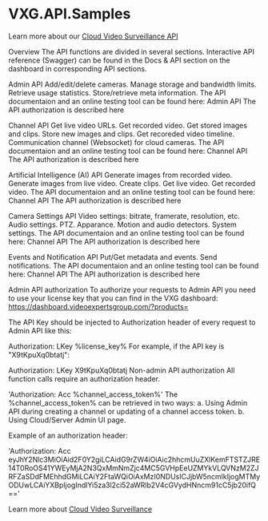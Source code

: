 # VXG.API.Samples

Learn more about our <a href="https://www.videoexpertsgroup.com">Cloud Video Surveillance API</a>

Overview
The API functions are divided in several sections. Interactive API reference (Swagger) can be found in the Docs & API section on the dashboard in corresponding API sections.

Admin API
Add/edit/delete cameras.
Manage storage and bandwidth limits.
Retrieve usage statistics.
Store/retrieve meta information.
The API documentaion and an online testing tool can be found here: Admin API
The API authorization is described here

Channel API
Get live video URLs.
Get recorded video.
Get stored images and clips.
Store new images and clips.
Get recoreded video timeline.
Communication channel (Websocket) for cloud cameras.
The API documentaion and an online testing tool can be found here: Channel API
The API authorization is described here

Artificial Intelligence (AI) API
Generate images from recorded video.
Generate images from live video.
Create clips.
Get live video.
Get recorded video.
The API documentaion and an online testing tool can be found here: Channel API
The API authorization is described here

Camera Settings API
Video settings: bitrate, framerate, resolution, etc.
Audio settings.
PTZ.
Apparance.
Motion and audio detectors.
System settings.
The API documentaion and an online testing tool can be found here: Channel API
The API authorization is described here

Events and Notification API
Put/Get metadata and events.
Send notifications.
The API documentaion and an online testing tool can be found here: Channel API
The API authorization is described here

Admin API authorization
To authorize your requests to Admin API you need to use your license key that you can find in the VXG dashboard: https://dashboard.videoexpertsgroup.com/?products=

The API Key should be injected to Authorization header of every request to Admin API like this:

Authorization: LKey %license_key%
For example, if the API key is "X9tKpuXq0btatj":

Authorization: LKey X9tKpuXq0btatj
Non-admin API authorization
All function calls require an authorization header.

'Authorization: Acc %channel_access_token%'
The %channel_access_token% can be retrieved in two ways:
a. Using Admin API during creating a channel or updating of a channel access token.
b. Using Cloud/Server Admin UI page.

Example of an authorization header:

'Authorization: Acc eyJhY2Nlc3MiOiAid2F0Y2giLCAidG9rZW4iOiAic2hhcmUuZXlKemFTSTZJRE14T0RoOS41YWEyMjA2N3QxMmNmZjc4MC5GVHpEeUZMYkVLQVNzM2ZJRFZaSDdFMEhhdGMiLCAiY2FtaWQiOiAxMzI0NDUsICJjbW5ncmlkIjogMTMyODUwLCAiYXBpIjogIndlYi5za3l2ci52aWRlb2V4cGVydHNncm91cC5jb20ifQ=='

Learn more about <a href="https://www.videoexpertsgroup.com">Cloud Video Surveillance</a>

